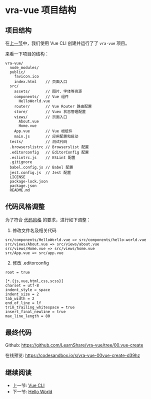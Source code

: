 # vra-vue 项目结构

## 项目结构

在[上一节](./vue-cli.md)中，我们使用 Vue CLI 创建并运行了了 `vra-vue` 项目。

来看一下项目的结构：

```
vra-vue/
  node_modules/
  public/
    favicon.ico
    index.html    // 页面入口
  src/
    assets/       // 图片、字体等资源
    components/   // Vue 组件
      HelloWorld.vue
    router/       // Vue Router 路由配置
    store/        // Vuex 状态管理配置
    views/        // 页面入口
      About.vue
      Home.vue
    App.vue       // Vue 根组件
    main.js       // 应用配置和启动
  tests/          // 测试代码
  .browserslistrc // Browserslist 配置
  .editorconfig   // EditorConfig 配置
  .eslintrc.js    // ESLint 配置
  .gitignore
  babel.config.js // Babel 配置
  jest.config.js  // Jest 配置
  LICENSE
  package-lock.json
  package.json
  README.md
```

## 代码风格调整

为了符合 [代码风格](development-environment.md#代码风格) 的要求，进行如下调整：

1. 修改文件名及相关代码
  ```
  src/components/HelloWorld.vue => src/components/hello-world.vue
  src/views/About.vue => src/views/about.vue
  src/views/Home.vue => src/views/home.vue
  src/App.vue => src/app.vue
  ```
2. 修改 .editorconfig
  ```
  root = true

  [*.{js,vue,html,css,scss}]
  charset = utf-8
  indent_style = space
  indent_size = 2
  tab_width = 2
  end_of_line = lf
  trim_trailing_whitespace = true
  insert_final_newline = true
  max_line_length = 80
  ```

## 最终代码

Github: <https://github.com/LearnShare/vra-vue/tree/00.vue-create>

在线预览: <https://codesandbox.io/s/vra-vue-00vue-create-d39hz>

## 继续阅读

+ 上一节: [Vue CLI](./vue-cli.md)
+ 下一节: [Hello World](./vue-hello-world.md)
